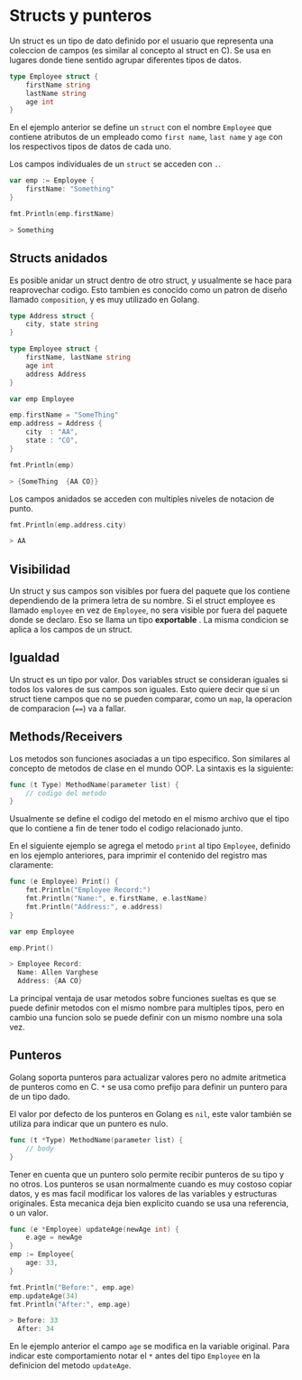 # Structs y punteros

Un struct es un tipo de dato definido por el usuario que representa
una coleccion de campos (es similar al concepto al struct en C). Se
usa en lugares donde tiene sentido agrupar diferentes tipos de datos.

```go
type Employee struct {
    firstName string
    lastName string
    age int
}
```

En el ejemplo anterior se define un `struct` con el nombre `Employee`
que contiene atributos de un empleado como `first name`, `last name` y
`age` con los respectivos tipos de datos de cada uno.

Los campos individuales de un `struct` se acceden con `.`.

```go
var emp := Employee {
    firstName: "Something"
}

fmt.Println(emp.firstName)

> Something
```

## Structs anidados

Es posible anidar un struct dentro de otro struct, y usualmente se
hace para reaprovechar codigo. Esto tambien es conocido como un patron
de diseño llamado `composition`, y es muy utilizado en Golang.

```go
type Address struct {
    city, state string
}

type Employee struct {
    firstName, lastName string
    age int
    address Address
}

var emp Employee

emp.firstName = "SomeThing"
emp.address = Address {
    city  : "AA",
    state : "CO",
}

fmt.Println(emp)

> {SomeThing  {AA CO}}
```

Los campos anidados se acceden con multiples niveles de notacion de
punto.

```go
fmt.Println(emp.address.city)

> AA
```

## Visibilidad

Un struct y sus campos son visibles por fuera del paquete que los
contiene dependiendo de la primera letra de su nombre. Si el struct
employee es llamado `employee` en vez de `Employee`, no sera visible
por fuera del paquete donde se declaro. Eso se llama un tipo
**exportable** . La misma condicion se aplica a los campos de un
struct.

## Igualdad

Un struct es un tipo por valor. Dos variables struct se consideran
iguales si todos los valores de sus campos son iguales. Esto quiere
decir que si un struct tiene campos que no se pueden comparar, como un
`map`, la operacion de comparacion (`==`) va a fallar.

## Methods/Receivers

Los metodos son funciones asociadas a un tipo especifico. Son
similares al concepto de metodos de clase en el mundo OOP. La sintaxis
es la siguiente:

```go
func (t Type) MethodName(parameter list) {
    // codigo del metodo
}
```

Usualmente se define el codigo del metodo en el mismo archivo que el
tipo que lo contiene a fin de tener todo el codigo relacionado junto.

En el siguiente ejemplo se agrega el metodo `print` al tipo
`Employee`, definido en los ejemplo anteriores, para imprimir el
contenido del registro mas claramente:

```go
func (e Employee) Print() {
    fmt.Println("Employee Record:")
    fmt.Println("Name:", e.firstName, e.lastName)
    fmt.Println("Address:", e.address)
}

var emp Employee

emp.Print()

> Employee Record:
  Name: Allen Varghese
  Address: {AA CO}
```

La principal ventaja de usar metodos sobre funciones sueltas es que se
puede definir metodos con el mismo nombre para multiples tipos, pero
en cambio una funcion solo se puede definir con un mismo nombre una
sola vez.

## Punteros

Golang soporta punteros para actualizar valores pero no admite
aritmetica de punteros como en C. `*` se usa como prefijo para definir
un puntero para de un tipo dado.

El valor por defecto de los punteros en Golang es `nil`, este valor
también se utiliza para indicar que un puntero es nulo.


```go
func (t *Type) MethodName(parameter list) {
    // body
}
```

Tener en cuenta que un puntero solo permite recibir punteros de su
tipo y no otros. Los punteros se usan normalmente cuando es muy
costoso copiar datos, y es mas facil modificar los valores de las
variables y estructuras originales. Esta mecanica deja bien explicito
cuando se usa una referencia, o un valor.

```go
func (e *Employee) updateAge(newAge int) {
    e.age = newAge
}
emp := Employee{
    age: 33,
}

fmt.Println("Before:", emp.age)
emp.updateAge(34)
fmt.Println("After:", emp.age)

> Before: 33
  After: 34
```

En le ejemplo anterior el campo `age` se modifica en la variable
original. Para indicar este comportamiento notar el `*` antes del tipo
`Employee` en la definicion del metodo `updateAge`.
